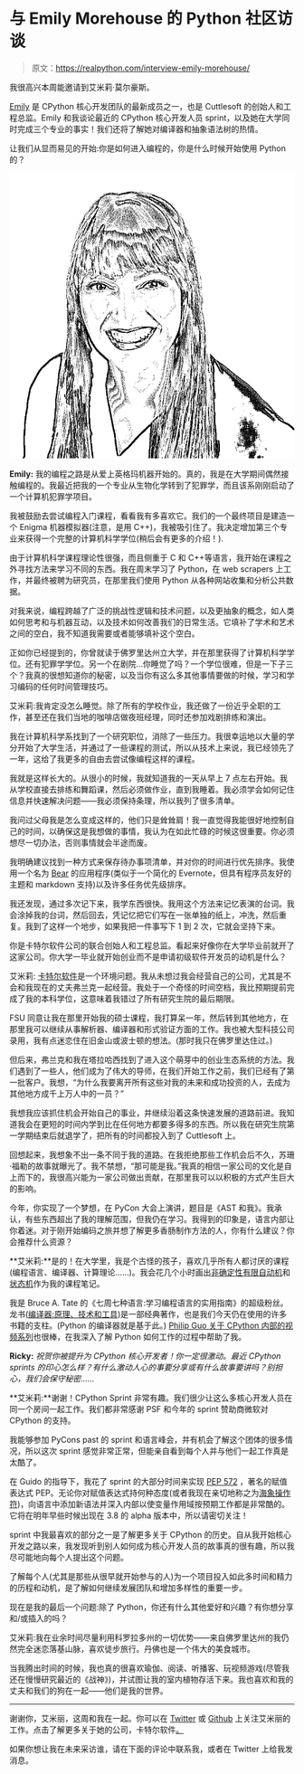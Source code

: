 # 与 Emily Morehouse 的 Python 社区访谈

> 原文：<https://realpython.com/interview-emily-morehouse/>

我很高兴本周能邀请到艾米莉·莫尔豪斯。

[Emily](https://twitter.com/emilyemorehouse) 是 CPython 核心开发团队的最新成员之一，也是 Cuttlesoft 的创始人和工程总监。Emily 和我谈论最近的 CPython 核心开发人员 sprint，以及她在大学同时完成三个专业的事实！我们还将了解她对编译器和抽象语法树的热情。

让我们从显而易见的开始:你是如何进入编程的，你是什么时候开始使用 Python 的？

![Emily Morehouse](img/a175af07bbdd3abe69a1b2ade38f93bb.png)

**Emily:** 我的编程之路是从爱上英格玛机器开始的。真的，我是在大学期间偶然接触编程的。我最近把我的一个专业从生物化学转到了犯罪学，而且该系刚刚启动了一个计算机犯罪学项目。

我被鼓励去尝试编程入门课程，看看我有多喜欢它。我们的一个最终项目是建造一个 Enigma 机器模拟器(注意，是用 C++)，我被吸引住了。我决定增加第三个专业来获得一个完整的计算机科学学位(稍后会有更多的介绍！).

由于计算机科学课程理论性很强，而且侧重于 C 和 C++等语言，我开始在课程之外寻找方法来学习不同的东西。我在周末学习了 Python，在 web scrapers 上工作，并最终被聘为研究员，在那里我们使用 Python 从各种网站收集和分析公共数据。

对我来说，编程跨越了广泛的挑战性逻辑和技术问题，以及更抽象的概念，如人类如何思考和与机器互动，以及技术如何改善我们的日常生活。它填补了学术和艺术之间的空白，我不知道我需要或者能够填补这个空白。

正如你已经提到的，你曾就读于佛罗里达州立大学，并在那里获得了计算机科学学位。还有犯罪学学位。另一个在剧院…你睡觉了吗？一个学位很难，但是一下子三个？我真的很想知道你的秘密，以及当你有这么多其他事情要做的时候，学习和学习编码的任何时间管理技巧。

艾米莉:我肯定没怎么睡觉。除了所有的学校作业，我还做了一份近乎全职的工作，甚至还在我们当地的咖啡店做夜班经理，同时还参加戏剧排练和演出。

我在计算机科学系找到了一个研究职位，消除了一些压力。我很幸运地以大量的学分开始了大学生活，并通过了一些课程的测试，所以从技术上来说，我已经领先了一年，这给了我更多的自由去尝试像编程这样的课程。

我就是这样长大的。从很小的时候，我就知道我的一天从早上 7 点左右开始。我从学校直接去排练和舞蹈课，然后必须做作业，直到我睡着。我必须学会如何记住信息并快速解决问题——我必须保持条理，所以我列了很多清单。

我问过父母我是怎么变成这样的，他们只是耸耸肩！我一直觉得我能很好地控制自己的时间，以确保这是我想做的事情，我认为在如此忙碌的时候这很重要。你必须想尽一切办法，否则事情就会半途而废。

我明确建议找到一种方式来保存待办事项清单，并对你的时间进行优先排序。我使用一个名为 [Bear](https://bear.app/) 的应用程序(类似于一个简化的 Evernote，但具有程序员友好的主题和 markdown 支持)以及许多任务优先级排序。

我还发现，通过多次记下来，我学东西很快。我用这个方法来记忆表演的台词。我会涂掉我的台词，然后回去，凭记忆把它们写在一张单独的纸上，冲洗，然后重复。我到了这样一个地步，如果我把一件事写下 1 到 2 次，它就会坚持下来。

你是卡特尔软件公司的联合创始人和工程总监。看起来好像你在大学毕业前就开了这家公司。你大学一毕业就开始创业而不是申请初级软件开发员的动机是什么？

艾米莉: [卡特尔软件](https://www.cuttlesoft.com/)是一个环境问题。我从未想过我会经营自己的公司，尤其是不会和我现在的丈夫弗兰克一起经营。我处于一个奇怪的时间空档，我比预期提前完成了我的本科学位，这意味着我错过了所有研究生院的最后期限。

FSU 同意让我在那里开始我的硕士课程，我打算呆一年，然后转到其他地方，在那里我可以继续从事解析器、编译器和形式验证方面的工作。我也被大型科技公司录用，我有点迷恋住在旧金山或波士顿的想法。(那时我只在佛罗里达住过。)

但后来，弗兰克和我在塔拉哈西找到了进入这个萌芽中的创业生态系统的方法。我们遇到了一些人，他们成为了伟大的导师，在我们开始工作之前，我们已经有了第一批客户。我想，“为什么我要离开所有这些对我的未来和成功投资的人，去成为其他地方成千上万人中的一员？”

我想我应该抓住机会开始自己的事业，并继续沿着这条快速发展的道路前进。我知道我会在更短的时间内学到比在任何地方都要多得多的东西。所以我在研究生院第一学期结束后就退学了，把所有的时间都投入到了 Cuttlesoft 上。

回想起来，我想象不出一条不同于我的道路。在我拒绝那些工作机会后不久，苏珊·福勒的故事就曝光了。我不禁想，“那可能是我。”我真的相信一家公司的文化是自上而下的，我很高兴能为一家公司做出贡献，在那里我可以以积极的方式产生巨大的影响。

今年，你实现了一个梦想，在 PyCon 大会上演讲，题目是《AST 和我》。我承认，有些东西超出了我的理解范围，但我仍在学习。我得到的印象是，语言内部让你着迷。对于刚开始编码之旅并想了解更多香肠制作方法的人，你有什么建议？你会推荐什么资源？

**艾米莉:**是的！在大学里，我是个古怪的孩子，喜欢几乎所有人都讨厌的课程(编程语言、编译器、计算理论……)。我会花几个小时画出[非确定性有限自动机](http://www.csd.uwo.ca/~moreno/CS447/Lectures/Lexical.html/node3.html)和[状态机](https://ocw.mit.edu/courses/electrical-engineering-and-computer-science/6-01sc-introduction-to-electrical-engineering-and-computer-science-i-spring-2011/unit-1-software-engineering/state-machines/MIT6_01SCS11_chap04.pdf)作为我的课程笔记。

我是 Bruce A. Tate 的《七周七种语言:学习编程语言的实用指南》的超级粉丝。龙书([编译器:原理、技术和工具](https://realpython.com/asins/9332518661/))是一部经典著作，也是我们今天仍在使用的许多书籍的支柱。(Python 的编译器就是基于此。) [Philip Guo 关于 CPython 内部的视频系列](http://pgbovine.net/cpython-internals.htm)也很棒，在我深入了解 Python 如何工作的过程中帮助了我。

**Ricky:** *祝贺你被提升为 CPython 核心开发者！你一定很激动。最近 CPython sprints 的印心怎么样？有什么激动人心的事要分享或有什么故事要讲吗？别担心，我们会保守秘密……*

**艾米莉:**谢谢！CPython Sprint 非常有趣。我们很少让这么多核心开发人员在同一个房间一起工作。我们都非常感谢 PSF 和今年的 sprint 赞助商微软对 CPython 的支持。

我能够参加 PyCons past 的 sprint 和语言峰会，并有机会了解这个团体的很多情况，所以这次 sprint 感觉非常正常，但能亲自看到每个人并与他们一起工作真是太酷了。

在 Guido 的指导下，我花了 sprint 的大部分时间来实现 [PEP 572](https://www.python.org/dev/peps/pep-0572/) ，著名的赋值表达式 PEP。无论你对赋值表达式持何种态度(或者我现在亲切地称之为[海象操作符](https://twitter.com/squeaky_pl/status/1020284300359553024))，向语言中添加新语法并深入内部以使变量作用域按预期工作都是非常酷的。它将在明年早些时候出现在 3.8 的 alpha 版本中，所以请密切关注！

sprint 中我最喜欢的部分之一是了解更多关于 CPython 的历史。自从我开始核心开发之路以来，我发现听到别人如何成为核心开发人员的故事真的很有趣，所以我尽可能地向每个人提出这个问题。

了解每个人(尤其是那些从很早就开始参与的人)为一个项目投入如此多时间和精力的历程和动机，是了解如何继续发展团队和增加多样性的重要一步。

现在是我的最后一个问题:除了 Python，你还有什么其他爱好和兴趣？有你想分享和/或插入的吗？

艾米莉:我在业余时间尽量利用科罗拉多州的一切优势——来自佛罗里达州的我仍然完全迷恋落基山脉，喜欢徒步旅行。丹佛也是一个伟大的美食城市。

当我腾出时间的时候，我也真的很喜欢瑜伽、阅读、听播客、玩视频游戏(尽管我还在慢慢研究最近的《战神》)，并试图让我的室内植物存活下来。我也喜欢和我的丈夫和我们的狗在一起——他们是我的世界。

* * *

谢谢你，艾米丽，这周和我在一起。你可以在 [Twitter](https://twitter.com/emilyemorehouse) 或 [Github](https://github.com/emilyemorehouse) 上关注艾米丽的工作。点击了解更多关于她的公司，卡特尔软件[。](https://www.cuttlesoft.com/)

如果你想让我在未来采访谁，请在下面的评论中联系我，或者在 Twitter 上给我发消息。